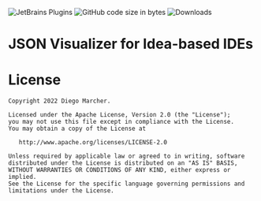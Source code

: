![JetBrains Plugins](https://img.shields.io/jetbrains/plugin/r/rating/19644)
![GitHub code size in bytes](https://img.shields.io/github/languages/code-size/marcherdiego/json-visualizer)
![Downloads](https://img.shields.io/jetbrains/plugin/d/19644)


# JSON Visualizer for Idea-based IDEs

License
=======

    Copyright 2022 Diego Marcher.

    Licensed under the Apache License, Version 2.0 (the "License");
    you may not use this file except in compliance with the License.
    You may obtain a copy of the License at

       http://www.apache.org/licenses/LICENSE-2.0

    Unless required by applicable law or agreed to in writing, software
    distributed under the License is distributed on an "AS IS" BASIS,
    WITHOUT WARRANTIES OR CONDITIONS OF ANY KIND, either express or implied.
    See the License for the specific language governing permissions and
    limitations under the License.
